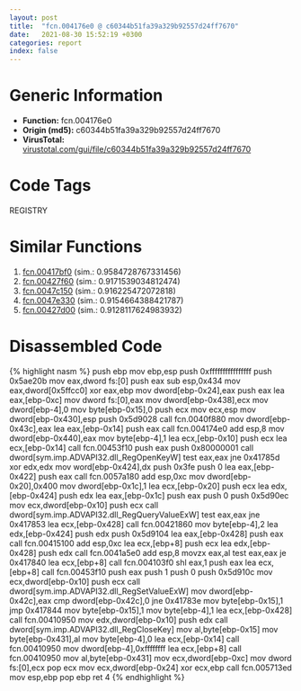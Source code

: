 ```yaml
---
layout: post
title:  "fcn.004176e0 @ c60344b51fa39a329b92557d24ff7670"
date:   2021-08-30 15:52:19 +0300
categories: report
index: false
---
```


# Generic Information
- **Function:** fcn.004176e0
- **Origin (md5):** c60344b51fa39a329b92557d24ff7670
- **VirusTotal:** [virustotal.com/gui/file/c60344b51fa39a329b92557d24ff7670][virustotal_ref]

# Code Tags
<span class="tag" id="REGISTRY">REGISTRY</span>


# Similar Functions

1. [fcn.00417bf0][similar_1_ref] (sim.: 0.9584728767331456)
2. [fcn.00427f60][similar_2_ref] (sim.: 0.9171539034812474)
3. [fcn.0047c150][similar_3_ref] (sim.: 0.916225472072818)
4. [fcn.0047e330][similar_4_ref] (sim.: 0.9154664388421787)
5. [fcn.00427d00][similar_5_ref] (sim.: 0.9128117624983932)


# Disassembled Code

{% highlight nasm %}
push ebp
mov ebp,esp
push 0xffffffffffffffff
push 0x5ae20b
mov eax,dword fs:[0]
push eax
sub esp,0x434
mov eax,dword[0x5ffcc0]
xor eax,ebp
mov dword[ebp-0x24],eax
push eax
lea eax,[ebp-0xc]
mov dword fs:[0],eax
mov dword[ebp-0x438],ecx
mov dword[ebp-4],0
mov byte[ebp-0x15],0
push ecx
mov ecx,esp
mov dword[ebp-0x430],esp
push 0x5d9028
call fcn.0040f880
mov dword[ebp-0x43c],eax
lea eax,[ebp-0x14]
push eax
call fcn.004174e0
add esp,8
mov dword[ebp-0x440],eax
mov byte[ebp-4],1
lea ecx,[ebp-0x10]
push ecx
lea ecx,[ebp-0x14]
call fcn.00453f10
push eax
push 0x80000001
call dword[sym.imp.ADVAPI32.dll_RegOpenKeyW]
test eax,eax
jne 0x41785d
xor edx,edx
mov word[ebp-0x424],dx
push 0x3fe
push 0
lea eax,[ebp-0x422]
push eax
call fcn.0057a180
add esp,0xc
mov dword[ebp-0x20],0x400
mov dword[ebp-0x1c],1
lea ecx,[ebp-0x20]
push ecx
lea edx,[ebp-0x424]
push edx
lea eax,[ebp-0x1c]
push eax
push 0
push 0x5d90ec
mov ecx,dword[ebp-0x10]
push ecx
call dword[sym.imp.ADVAPI32.dll_RegQueryValueExW]
test eax,eax
jne 0x417853
lea ecx,[ebp-0x428]
call fcn.00421860
mov byte[ebp-4],2
lea edx,[ebp-0x424]
push edx
push 0x5d9104
lea eax,[ebp-0x428]
push eax
call fcn.00415100
add esp,0xc
lea ecx,[ebp+8]
push ecx
lea edx,[ebp-0x428]
push edx
call fcn.0041a5e0
add esp,8
movzx eax,al
test eax,eax
je 0x417840
lea ecx,[ebp+8]
call fcn.004103f0
shl eax,1
push eax
lea ecx,[ebp+8]
call fcn.00453f10
push eax
push 1
push 0
push 0x5d910c
mov ecx,dword[ebp-0x10]
push ecx
call dword[sym.imp.ADVAPI32.dll_RegSetValueExW]
mov dword[ebp-0x42c],eax
cmp dword[ebp-0x42c],0
jne 0x41783e
mov byte[ebp-0x15],1
jmp 0x417844
mov byte[ebp-0x15],1
mov byte[ebp-4],1
lea ecx,[ebp-0x428]
call fcn.00410950
mov edx,dword[ebp-0x10]
push edx
call dword[sym.imp.ADVAPI32.dll_RegCloseKey]
mov al,byte[ebp-0x15]
mov byte[ebp-0x431],al
mov byte[ebp-4],0
lea ecx,[ebp-0x14]
call fcn.00410950
mov dword[ebp-4],0xffffffff
lea ecx,[ebp+8]
call fcn.00410950
mov al,byte[ebp-0x431]
mov ecx,dword[ebp-0xc]
mov dword fs:[0],ecx
pop ecx
mov ecx,dword[ebp-0x24]
xor ecx,ebp
call fcn.005713ed
mov esp,ebp
pop ebp
ret 4
{% endhighlight %}


[similar_1_ref]: /report/fcn.00417bf0@14b20b07906a36e23f2230c8042160f2
[similar_2_ref]: /report/fcn.00427f60@17d73cbafe6dd96dd6f2291fab06fbb5
[similar_3_ref]: /report/fcn.0047c150@17d73cbafe6dd96dd6f2291fab06fbb5
[similar_4_ref]: /report/fcn.0047e330@17d73cbafe6dd96dd6f2291fab06fbb5
[similar_5_ref]: /report/fcn.00427d00@1160595edb203a63cb2ca3ce2ff04f47
[virustotal_ref]: https://www.virustotal.com/gui/file/c60344b51fa39a329b92557d24ff7670